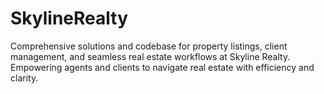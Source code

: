 # SkylineRealty
Comprehensive solutions and codebase for property listings, client management, and seamless real estate workflows at Skyline Realty. Empowering agents and clients to navigate real estate with efficiency and clarity.

